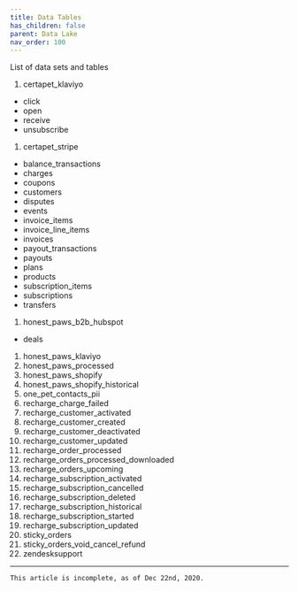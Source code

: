 ```yaml
---
title: Data Tables
has_children: false
parent: Data Lake
nav_order: 100
---
```

List of data sets and tables

1. certapet_klaviyo
  - click
  - open
  - receive
  - unsubscribe

1. certapet_stripe
  - balance_transactions
  - charges
  - coupons
  - customers
  - disputes
  - events
  - invoice_items
  - invoice_line_items
  - invoices
  - payout_transactions
  - payouts
  - plans
  - products
  - subscription_items
  - subscriptions
  - transfers

1. honest_paws_b2b_hubspot
  - deals

1. honest_paws_klaviyo
1. honest_paws_processed
1. honest_paws_shopify
1. honest_paws_shopify_historical
1. one_pet_contacts_pii
1. recharge_charge_failed
1. recharge_customer_activated
1. recharge_customer_created
1. recharge_customer_deactivated
1. recharge_customer_updated
1. recharge_order_processed
1. recharge_orders_processed_downloaded
1. recharge_orders_upcoming
1. recharge_subscription_activated
1. recharge_subscription_cancelled
1. recharge_subscription_deleted
1. recharge_subscription_historical
1. recharge_subscription_started
1. recharge_subscription_updated
1. sticky_orders
1. sticky_orders_void_cancel_refund
1. zendesksupport

---
```
This article is incomplete, as of Dec 22nd, 2020.
```
